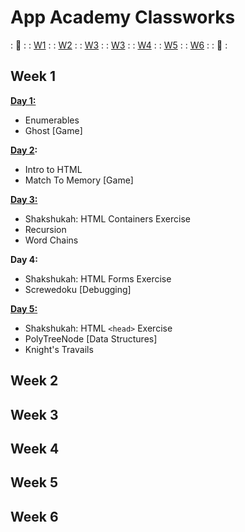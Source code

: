 # App Academy Classworks

: :link: :
: [W1](#week-1) :
: [W2](#week-2) :
: [W3](#week-3) :
: [W3](#week-3) :
: [W4](#week-4) :
: [W5](#week-5) :
: [W6](#week-6) :
: :link: :

## Week 1

**[Day 1:][week-1-day-1]**
- Enumerables
- Ghost [Game]

[week-1-day-1]: W1D1

**[Day 2][week-1-day-2]:**
- Intro to HTML
- Match To Memory [Game]

[week-1-day-2]: W1D2

**[Day 3:][week-1-day-3]**
- Shakshukah: HTML Containers Exercise
- Recursion
- Word Chains

[week-1-day-3]: W1D3

**Day 4:**
- Shakshukah: HTML Forms Exercise
- Screwedoku [Debugging]

**[Day 5:][week-1-day-5]**
- Shakshukah: HTML `<head>` Exercise
- PolyTreeNode [Data Structures]
- Knight's Travails

[week-1-day-5]: W1D5

## Week 2
## Week 3
## Week 4
## Week 5
## Week 6
